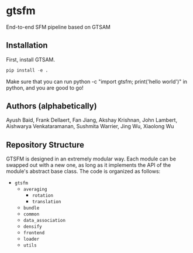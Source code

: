 # gtsfm
End-to-end SFM pipeline based on GTSAM

## Installation

First, install GTSAM.

```python
pip install -e .
```
Make sure that you can run python -c "import gtsfm; print('hello world')" in python, and you are good to go!

## Authors (alphabetically)

Ayush Baid, Frank Dellaert, Fan Jiang, Akshay Krishnan, John Lambert, Aishwarya Venkataramanan, Sushmita Warrier, Jing Wu, Xiaolong Wu

## Repository Structure

GTSFM is designed in an extremely modular way. Each module can be swapped out with a new one, as long as it implements the API of the module's abstract base class. The code is organized as follows:

- `gtsfm`
    - `averaging`
        - `rotation`
        - `translation`
    - `bundle`
    - `common`
    - `data_association`
    - `densify`
    - `frontend`
    - `loader`
    - `utils`
